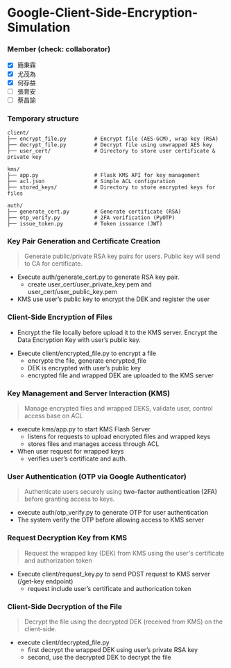 
# Google-Client-Side-Encryption-Simulation  

### Member (check: collaborator)
- [x] 簡秉霖
- [x] 尤茂為
- [x] 何存益
- [ ] 張育安
- [ ] 蔡昌諭  

### Temporary structure
```
client/
├── encrypt_file.py         # Encrypt file (AES-GCM), wrap key (RSA)
├── decrypt_file.py         # Decrypt file using unwrapped AES key
├── user_cert/              # Directory to store user certificate & private key

kms/
├── app.py                  # Flask KMS API for key management
├── acl.json                # Simple ACL configuration
├── stored_keys/            # Directory to store encrypted keys for files

auth/
├── generate_cert.py        # Generate certificate (RSA)
├── otp_verify.py           # 2FA verification (PyOTP)
├── issue_token.py          # Token issuance (JWT)
```

### Key Pair Generation and Certificate Creation

> Generate public/private RSA key pairs for users. Public key will send to CA for certificate.
> 
- Execute auth/generate_cert.py to generate RSA key pair.
    - create user_cert/user_private_key.pem and  user_cert/user_public_key.pem
- KMS use user’s public key to encrypt the DEK and register the user

### Client-Side Encryption of Files

- Encrypt the file locally before upload it to the KMS server. Encrypt the Data Encryption Key with user’s public key.
> 
- Execute client/encrypted_file.py to encrypt a file
    - encrypte the file, generate encrypted_file
    - DEK is encrypted with user’s public key
    - encrypted file and wrapped DEK are uploaded to the KMS server

###  Key Management and Server Interaction (KMS)

> Manage encrypted files and wrapped DEKS, validate user, control access base on ACL
> 
- execute kms/app.py to start KMS Flash Server
    - listens for requests to upload encrypted files and wrapped keys
    - stores files and manages access through ACL
- When user request for wrapped keys
    - verifies user’s certificate and auth.

### User Authentication (OTP via Google Authenticator)

> Authenticate users securely using **two-factor authentication (2FA)** before granting access to keys.
> 
- execute auth/otp_verify.py to generate OTP for user authentication
- The system verify the OTP before allowing access to KMS server

### Request Decryption Key from KMS

> Request the wrapped key (DEK) from KMS using the user's certificate and authorization token
> 
- Execute client/request_key.py to send POST request to KMS server (/get-key endpoint)
    - request include user’s certificate and authorication token

### Client-Side Decryption of the File

> Decrypt the file using the decrypted DEK (received from KMS) on the client-side.
> 
- execute client/decrypted_file.py 
    - first decrypt the wrapped DEK using user’s private RSA key
    - second, use the decrypted DEK to decrypt the file
